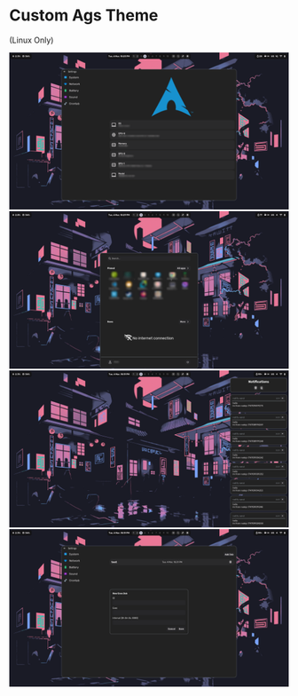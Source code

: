 # Custom Ags Theme
(Linux Only)

![about](./assets/1.png)
![menu](./assets/2.png)
![notifications](./assets/3.png)
![crontab](./assets/4.png)